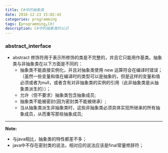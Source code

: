 ```yaml
---
title: C#中的抽象类
date: 2016-12-23 15:02:43
categories: programming
tags: [programming,C#]
description: C#中的抽象类的认识
---
```

### abstract_interface ###

- abstract 修饰符用于表示所修饰的类是不完整的，并且它只能用作基类。抽象类与非抽象类在以下方面是不同的： 
	- 抽象类不能直接实例化，并且对抽象类使用 new 运算符会在编译时错误；（虽然一些变量和值在编译时的类型可以是抽象的，但是这样的变量和值必须或者为null，或者含有对非抽象类的实例的引用（此非抽象类是从抽象类派生的））；
	- 允许（但不要求）抽象类包含抽象成员;
	- 抽象类不能被密封(因为密封类不能被继承）;
	- 当从抽象类派生非抽象类时，这些非抽象类必须具体实现所继承的所有抽象成员，从而重写那些抽象成员;

----------
**Note:**
- 与java相比，抽象类的特性都差不多；
- java中不存在密封类的说法，相对应的说法应该是final常量修辞符；